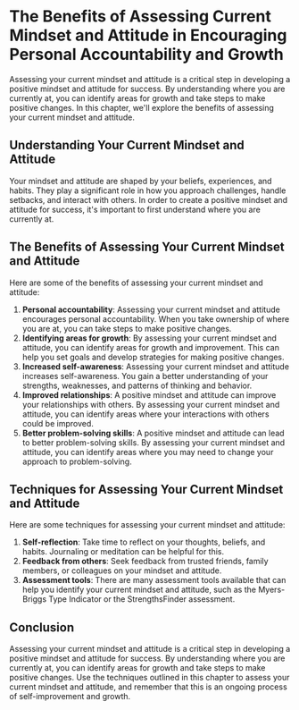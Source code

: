 # The Benefits of Assessing Current Mindset and Attitude in Encouraging Personal Accountability and Growth

Assessing your current mindset and attitude is a critical step in developing a positive mindset and attitude for success. By understanding where you are currently at, you can identify areas for growth and take steps to make positive changes. In this chapter, we'll explore the benefits of assessing your current mindset and attitude.

Understanding Your Current Mindset and Attitude
-----------------------------------------------

Your mindset and attitude are shaped by your beliefs, experiences, and habits. They play a significant role in how you approach challenges, handle setbacks, and interact with others. In order to create a positive mindset and attitude for success, it's important to first understand where you are currently at.

The Benefits of Assessing Your Current Mindset and Attitude
-----------------------------------------------------------

Here are some of the benefits of assessing your current mindset and attitude:

1. **Personal accountability**: Assessing your current mindset and attitude encourages personal accountability. When you take ownership of where you are at, you can take steps to make positive changes.
2. **Identifying areas for growth**: By assessing your current mindset and attitude, you can identify areas for growth and improvement. This can help you set goals and develop strategies for making positive changes.
3. **Increased self-awareness**: Assessing your current mindset and attitude increases self-awareness. You gain a better understanding of your strengths, weaknesses, and patterns of thinking and behavior.
4. **Improved relationships**: A positive mindset and attitude can improve your relationships with others. By assessing your current mindset and attitude, you can identify areas where your interactions with others could be improved.
5. **Better problem-solving skills**: A positive mindset and attitude can lead to better problem-solving skills. By assessing your current mindset and attitude, you can identify areas where you may need to change your approach to problem-solving.

Techniques for Assessing Your Current Mindset and Attitude
----------------------------------------------------------

Here are some techniques for assessing your current mindset and attitude:

1. **Self-reflection**: Take time to reflect on your thoughts, beliefs, and habits. Journaling or meditation can be helpful for this.
2. **Feedback from others**: Seek feedback from trusted friends, family members, or colleagues on your mindset and attitude.
3. **Assessment tools**: There are many assessment tools available that can help you identify your current mindset and attitude, such as the Myers-Briggs Type Indicator or the StrengthsFinder assessment.

Conclusion
----------

Assessing your current mindset and attitude is a critical step in developing a positive mindset and attitude for success. By understanding where you are currently at, you can identify areas for growth and take steps to make positive changes. Use the techniques outlined in this chapter to assess your current mindset and attitude, and remember that this is an ongoing process of self-improvement and growth.
